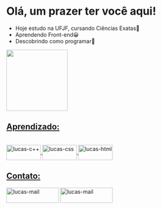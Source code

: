 
<h1>Olá, um prazer ter você aqui!</h1>

<ul>
  <li>Hoje estudo na UFJF, cursando Ciências Exatas🎒</li>
  <li>Aprendendo Front-end😀</li>
  <li>Descobrindo como programar🚀</li>
</ul>

<div>  
  <a href="https://github.com/lucascioletti">
  <img height="160cm" src="https://github-readme-stats.vercel.app/api?username=lucascioletti&show_icons=true&theme=dark">
</div>
  <h2>Aprendizado:</h2>
<div style="display: inline_block"><br>
  <img align="center" alt="lucas-c++" height="40" width="90" src="https://img.shields.io/badge/C%2B%2B-00599C?style=for-the-badge&logo=c%2B%2B&logoColor=white">
  <img align="center" alt="lucas-css" height="40" width="90" src="https://img.shields.io/badge/CSS3-1572B6?style=for-the-badge&logo=css3&logoColor=white">
  <img align="center" alt="lucas-html" height="40" width="90" src="https://img.shields.io/badge/HTML5-E34F26?style=for-the-badge&logo=html5&logoColor=white">
</div>
  <h2>Contato:</h2>
<div>  
  <a href = "mailto:lucas.cioletti@proton.me"><img align="center" alt="lucas-mail" height="40" width="137" src="https://img.shields.io/badge/ProtonMail-8B89CC?style=for-the-badge&logo=protonmail&logoColor=white"></a>
  <a href = "https://www.linkedin.com/in/lucas-fernandes-cioletti-aa8b812ab/"><img align="center" alt="lucas-mail" height="40" width="137" src="https://img.shields.io/badge/LinkedIn-0077B5?style=for-the-badge&logo=linkedin&logoColor=white"></a>
</div>
